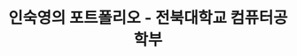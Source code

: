 ---
title: "인숙영의 포트폴리오 - 전북대학교 컴퓨터공학부"
description: "전북대학교 컴퓨터공학부 인숙영의 포트폴리오. 프론트엔드 개발자 지망생으로 React, TypeScript, 데이터베이스 설계, 운영체제, 자료구조 프로젝트를 소개합니다."
keywords: "인숙영, SookYoung In, 전북대학교, 컴퓨터공학부, 프론트엔드 개발자, React, TypeScript, 포트폴리오, 데이터베이스 설계, 운영체제, 자료구조"
type: landing
image:
  filename: 'uploads/og-image.png'
  caption: '인숙영의 포트폴리오'
searchable: true
tags: ["인숙영", "SookYoung In", "전북대학교", "전북대", "Jeonbuk National University", "JBNU", "컴퓨터공학부", "컴퓨터인공지능학부", "프론트엔드", "React", "TypeScript", "전주", "전북특별자치도"]
sections:
  - block: about.avatar
    section_id: about
    content:
      username: admin
      text: ""
    design:
      background:
        color: ""
        text_color_light: false
        image:
          filename: ""
          filters:
            brightness: 0.5
      css_class: d-flex fullscreen align-items-center

  - block: portfolio
    section_id: portfolio
    content:
      title: "프로젝트"
      subtitle: ""
      count: 3
      page_type: project
      text: ""
    design:
      view: card
      columns: "3"

  - block: markdown
    section_id: programming-languages
    content:
      title: "할 수 있는 언어"
      subtitle: ""
      text: |
        <div style="display: grid; grid-template-columns: repeat(auto-fit, minmax(300px, 1fr)); gap: 20px; margin: 30px 0;">
          <div style="padding: 25px; border: 2px solid #7c4dff; border-radius: 12px; background: linear-gradient(135deg, #f8f9ff 0%, #ffffff 100%); box-shadow: 0 4px 15px rgba(124, 77, 255, 0.1); transition: transform 0.3s ease;" onmouseover="this.style.transform='translateY(-5px)'" onmouseout="this.style.transform='translateY(0)'">
            <div style="display: flex; align-items: center; margin-bottom: 15px;">
              <span style="font-size: 2.5rem; margin-right: 15px;">🐍</span>
              <h3 style="color: #7c4dff; margin: 0; font-size: 1.4rem; font-weight: 700;">파이썬 (Python)</h3>
            </div>
            <p style="margin: 0; color: #555; line-height: 1.6; font-size: 1rem;">
              <strong>파이썬 데이터 분석 및 시각화 프로젝트</strong><br>
              <span style="color: #777; font-size: 0.9rem;">Pandas, NumPy, Matplotlib 등 파이썬의 강력한 라이브러리를 활용한 종합적인 데이터 분석 프로젝트입니다. 복잡한 데이터셋에서 의미 있는 인사이트를 도출하기 위한 데이터 조작, 통계 분석 및 시각화 기술을 시연합니다.</span>
            </p>
          </div>
          
          <div style="padding: 25px; border: 2px solid #7c4dff; border-radius: 12px; background: linear-gradient(135deg, #f8f9ff 0%, #ffffff 100%); box-shadow: 0 4px 15px rgba(124, 77, 255, 0.1); transition: transform 0.3s ease;" onmouseover="this.style.transform='translateY(-5px)'" onmouseout="this.style.transform='translateY(0)'">
            <div style="display: flex; align-items: center; margin-bottom: 15px;">
              <span style="font-size: 2.5rem; margin-right: 15px;">🔧</span>
              <h3 style="color: #7c4dff; margin: 0; font-size: 1.4rem; font-weight: 700;">C언어 (C Language)</h3>
            </div>
            <p style="margin: 0; color: #555; line-height: 1.6; font-size: 1rem;">
              <strong>C언어 커스텀 메모리 할당자 구현</strong><br>
              <span style="color: #777; font-size: 0.9rem;">C언어로 커스텀 메모리 할당자를 구현한 저수준 프로그래밍 프로젝트로, 메모리 관리, 포인터 조작 및 시스템 수준 프로그래밍에 대한 깊은 이해를 보여줍니다. 효율적인 메모리 할당 전략과 성능 향상을 위한 최적화 기법을 적용했습니다.</span>
            </p>
          </div>
          
          <div style="padding: 25px; border: 2px solid #7c4dff; border-radius: 12px; background: linear-gradient(135deg, #f8f9ff 0%, #ffffff 100%); box-shadow: 0 4px 15px rgba(124, 77, 255, 0.1); transition: transform 0.3s ease;" onmouseover="this.style.transform='translateY(-5px)'" onmouseout="this.style.transform='translateY(0)'">
            <div style="display: flex; align-items: center; margin-bottom: 15px;">
              <span style="font-size: 2.5rem; margin-right: 15px;">☕</span>
              <h3 style="color: #7c4dff; margin: 0; font-size: 1.4rem; font-weight: 700;">자바 (Java)</h3>
            </div>
            <p style="margin: 0; color: #555; line-height: 1.6; font-size: 1rem;">
              <strong>객체지향 작업 관리 시스템</strong><br>
              <span style="color: #777; font-size: 0.9rem;">자바로 구축된 완전한 기능의 작업 관리 애플리케이션으로, 상속, 다형성, 캡슐화를 포함한 객체지향 프로그래밍 원칙을 적용했습니다. 사용자 인증, 작업 스케줄링 및 파일 I/O 작업을 통한 데이터 영속성 기능을 제공합니다.</span>
            </p>
          </div>
        </div>
    design:
      background:
        color: 'white'
      spacing:
        padding: ['40px', '0', '40px', '0']

  - block: portfolio
    section_id: portfolio-showcase
    content:
      title: "프로젝트 쇼케이스"
      subtitle: ""
      count: 3
      page_type: project
      text: ""
    design:
      view: showcase
      columns: "1"

  - block: portfolio
    section_id: portfolio-masonry
    content:
      title: "프로젝트 갤러리"
      subtitle: ""
      count: 3
      page_type: project
      text: ""
    design:
      view: masonry
      columns: "2"

  - block: slider
    content:
      text: ""
      slides:
        - title: "React · TypeScript"
          content: "컴포넌트 설계와 상태 관리로 유지보수성 높은 UI를 구현"
          background:
            image:
              filename: "/uploads/1_unsplash.jpg"
        - title: "실습을 통한 학습"
          content: "작게 만들고 빠르게 개선하며 결과로 증명"
          background:
            image:
              filename: "/uploads/2_unsplash.jpg"
        - title: "알고리즘"
          content: "복잡도 분석을 바탕으로 효율적인 로직과 최적화"
          background:
            image:
              filename: "/uploads/3_unsplash.jpg"
    design:
      is_fullscreen: false
      slide_height: "420px"
      interval: "3500"

  - block: experience
    section_id: experience
    content:
      title: "경력"
      subtitle: ""
      text: ""
      date_format: "2006년 1월"
      items:
        - title: "동아리 활동"
          company: "Koala"
          location: "전북대학교"
          date_start: "2024-03-02"
          date_end: "2024-06-20"
          description: "알고리즘 문제 해결 능력과 논리적 사고력을 기르기 위해 동아리 활동에 참여."
        - title: "SW 멘토링 멘티"
          company: "Online"
          location: "전북대학교"
          date_start: "2024-09-11"
          date_end: "2024-12-13"
          description: "선배 멘토와의 상호작용을 통해 실무 기술 역량을 강화하는 멘토링 프로그램에 참여."

  - block: accomplishments
    section_id: goals
    content:
      title: "진로 목표 및 관심사"
      subtitle: ""
      text: ""
      date_format: "2006년 1월"
      items:
        - title: "프론트엔드 개발 전문성"
          organization: "개인 목표"
          date_start: "2024-01-01"
          date_end: ""
          description: '<span class="justify-text">React와 TypeScript를 중심으로 한 모던 프론트엔드 기술에 능숙해져서 직관적이고 유지보수가 용이한 사용자 인터페이스를 만드는 것이 목표입니다. 컴포넌트 기반 아키텍처, 상태 관리, 반응형 디자인 원칙을 마스터하고 싶습니다.</span>'
        - title: "풀스택 개발자로 성장"
          organization: "미래 포부"
          date_start: "2024-01-01"
          date_end: ""
          description: '<span class="justify-text">백엔드 기술과 데이터베이스 관리까지 포함하여 균형 잡힌 개발자가 되고자 합니다. 데이터베이스 설계부터 사용자 인터페이스까지 웹 개발의 전체 생명주기를 이해하고 싶습니다.</span>'
        - title: "오픈소스 기여"
          organization: "커뮤니티 목표"
          date_start: "2024-01-01"
          date_end: ""
          description: '<span class="justify-text">오픈소스 프로젝트에 기여하여 개발자 커뮤니티에 환원하고 협업 코딩 스킬을 향상시키고 싶습니다. 커뮤니티 주도 개발의 힘을 믿으며 그 일부가 되고 싶습니다.</span>'
        - title: "기술을 통한 문제 해결"
          organization: "핵심 관심사"
          date_start: "2024-01-01"
          date_end: ""
          description: '<span class="justify-text">기술을 활용하여 실제 문제를 해결하고 의미 있는 영향을 만들어내는 것에 관심이 있습니다. 특히 사용자 경험을 개선하고 복잡한 작업을 더 접근하기 쉽게 만드는 애플리케이션 개발에 관심이 많습니다.</span>'

  - block: contact
    section_id: contact
    content:
      title: "위치"
      text: |
        전북대학교

        [GitHub](https://github.com/abc202313746) · [Instagram](https://www.instagram.com/insookyoung/)
        연락처: [010-4544-0797](tel:+821045440797)
        이메일: [isy0110@jbnu.ac.kr](mailto:isy0110@jbnu.ac.kr)

        <div class="map-embed" style="margin-top:12px;">
          <iframe
            src="https://www.openstreetmap.org/export/embed.html?bbox=127.1240%2C35.8440%2C127.1340%2C35.8500&layer=mapnik&marker=35.8469%2C127.1295"
            width="100%"
            height="360"
            style="border:0;border-radius:8px;"
            loading="lazy"
          ></iframe>
        </div>
      map:
        provider: OpenStreetMap
        zoom: 15
        center:
          lat: 35.8469
          lng: 127.1295
        markers:
          - title: "전북대학교"
            lat: 35.8469
            lng: 127.1295

  - block: markdown
    content:
      text: |
        {{< fab >}}
---